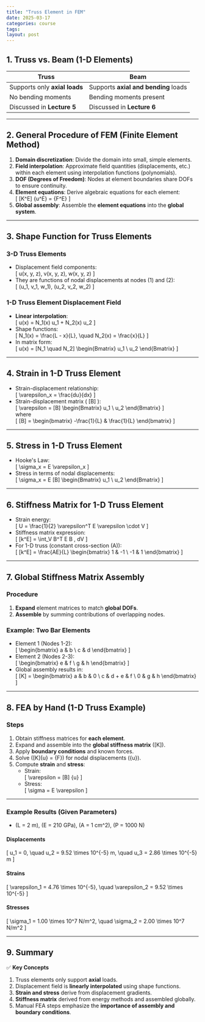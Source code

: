 ```yaml
---
title: "Truss Element in FEM"
date: 2025-03-17
categories: course
tags:
layout: post
---
```


## **1. Truss vs. Beam (1-D Elements)**

| **Truss**                         | **Beam**                        |
|-----------------------------------|---------------------------------|
| Supports only **axial loads**     | Supports **axial and bending** loads |
| No bending moments                | Bending moments present         |
| Discussed in **Lecture 5**        | Discussed in **Lecture 6**      |

---

## **2. General Procedure of FEM (Finite Element Method)**

1. **Domain discretization**: Divide the domain into small, simple elements.
2. **Field interpolation**: Approximate field quantities (displacements, etc.) within each element using interpolation functions (polynomials).
3. **DOF (Degrees of Freedom)**: Nodes at element boundaries share DOFs to ensure continuity.
4. **Element equations**: Derive algebraic equations for each element:  
   \[
   [K^E] \{u^E\} = \{F^E\}
   \]
5. **Global assembly**: Assemble the **element equations** into the **global system**.

---

## **3. Shape Function for Truss Elements**

### **3-D Truss Elements**
- Displacement field components:  
  \[
  u(x, y, z), v(x, y, z), w(x, y, z)
  \]  
- They are functions of nodal displacements at nodes \(1\) and \(2\):  
  \[
  (u_1, v_1, w_1), (u_2, v_2, w_2)
  \]

### **1-D Truss Element Displacement Field**  
- **Linear interpolation**:  
  \[
  u(x) = N_1(x) u_1 + N_2(x) u_2
  \]  
- Shape functions:  
  \[
  N_1(x) = \frac{L - x}{L}, \quad N_2(x) = \frac{x}{L}
  \]  
- In matrix form:  
  \[
  u(x) = [N_1 \quad N_2] \begin{Bmatrix} u_1 \\ u_2 \end{Bmatrix}
  \]

---

## **4. Strain in 1-D Truss Element**

- Strain-displacement relationship:  
  \[
  \varepsilon_x = \frac{du}{dx}
  \]  
- Strain-displacement matrix \( [B] \):  
  \[
  \varepsilon = [B] \begin{Bmatrix} u_1 \\ u_2 \end{Bmatrix}
  \]  
  where  
  \[
  [B] = \begin{bmatrix} -\frac{1}{L} & \frac{1}{L} \end{bmatrix}
  \]

---

## **5. Stress in 1-D Truss Element**

- Hooke's Law:  
  \[
  \sigma_x = E \varepsilon_x
  \]  
- Stress in terms of nodal displacements:  
  \[
  \sigma_x = E [B] \begin{Bmatrix} u_1 \\ u_2 \end{Bmatrix}
  \]

---

## **6. Stiffness Matrix for 1-D Truss Element**

- Strain energy:  
  \[
  U = \frac{1}{2} \varepsilon^T E \varepsilon \cdot V
  \]  
- Stiffness matrix expression:  
  \[
  [k^E] = \int_V B^T E B \, dV
  \]  
- For 1-D truss (constant cross-section \(A\)):  
  \[
  [k^E] = \frac{AE}{L} \begin{bmatrix} 1 & -1 \\ -1 & 1 \end{bmatrix}
  \]

---

## **7. Global Stiffness Matrix Assembly**

### **Procedure**
1. **Expand** element matrices to match **global DOFs**.
2. **Assemble** by summing contributions of overlapping nodes.

### **Example: Two Bar Elements**
- Element 1 (Nodes 1-2):  
  \[
  \begin{bmatrix} a & b \\ c & d \end{bmatrix}
  \]  
- Element 2 (Nodes 2-3):  
  \[
  \begin{bmatrix} e & f \\ g & h \end{bmatrix}
  \]  
- Global assembly results in:  
  \[
  [K] = \begin{bmatrix} a & b & 0 \\ c & d + e & f \\ 0 & g & h \end{bmatrix}
  \]

---

## **8. FEA by Hand (1-D Truss Example)**

### **Steps**
1. Obtain stiffness matrices for **each element**.
2. Expand and assemble into the **global stiffness matrix** \([K]\).
3. Apply **boundary conditions** and known forces.
4. Solve \([K]\{u\} = \{F\}\) for nodal displacements \(\{u\}\).
5. Compute **strain** and **stress**:
   - Strain:  
     \[
     \varepsilon = [B] \{u\}
     \]
   - Stress:  
     \[
     \sigma = E \varepsilon
     \]

---

### **Example Results (Given Parameters)**  
- \(L = 2 m\), \(E = 210 GPa\), \(A = 1 cm^2\), \(P = 1000 N\)

#### **Displacements**
\[
u_1 = 0, \quad u_2 = 9.52 \times 10^{-5} m, \quad u_3 = 2.86 \times 10^{-5} m
\]

#### **Strains**
\[
\varepsilon_1 = 4.76 \times 10^{-5}, \quad \varepsilon_2 = 9.52 \times 10^{-5}
\]

#### **Stresses**
\[
\sigma_1 = 1.00 \times 10^7 N/m^2, \quad \sigma_2 = 2.00 \times 10^7 N/m^2
\]

---

## **9. Summary**

✅ **Key Concepts**
1. Truss elements only support **axial** loads.  
2. Displacement field is **linearly interpolated** using shape functions.  
3. **Strain and stress** derive from displacement gradients.  
4. **Stiffness matrix** derived from energy methods and assembled globally.  
5. Manual FEA steps emphasize the **importance of assembly and boundary conditions**.
